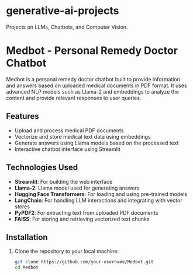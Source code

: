 # generative-ai-projects
Projects on LLMs, Chatbots, and Computer Vision.
# Medbot - Personal Remedy Doctor Chatbot

Medbot is a personal remedy doctor chatbot built to provide information and answers based on uploaded medical documents in PDF format. It uses advanced NLP models such as Llama-2 and embeddings to analyze the content and provide relevant responses to user queries.

## Features

- Upload and process medical PDF documents
- Vectorize and store medical text data using embeddings
- Generate answers using Llama models based on the processed text
- Interactive chatbot interface using Streamlit

## Technologies Used

- **Streamlit**: For building the web interface
- **Llama-2**: Llama model used for generating answers
- **Hugging Face Transformers**: For loading and using pre-trained models
- **LangChain**: For handling LLM interactions and integrating with vector stores
- **PyPDF2**: For extracting text from uploaded PDF documents
- **FAISS**: For storing and retrieving vectorized text chunks

## Installation

1. Clone the repository to your local machine:
   ```bash
   git clone https://github.com/your-username/Medbot.git
   cd Medbot
